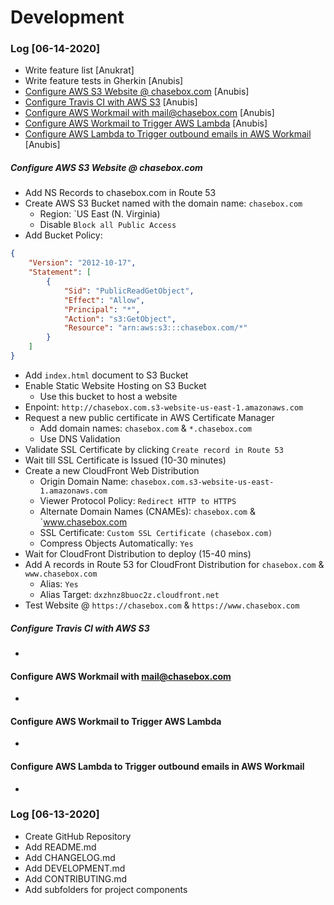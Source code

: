 # Development

### Log [06-14-2020]
- Write feature list [Anukrat]
- Write feature tests in Gherkin [Anubis]
- [Configure AWS S3 Website @ chasebox.com](#configure-aws-s3-website-chaseboxcom) [Anubis]
- [Configure Travis CI with AWS S3](#configure-travis-ci-with-aws-s3) [Anubis]
- [Configure AWS Workmail with mail@chasebox.com](#configure-aws-workmail-with-amp109amp97amp105amp108amp64amp99amp104amp97amp115amp101amp98amp111amp120amp46amp99amp111amp109) [Anubis]
- [Configure AWS Workmail to Trigger AWS Lambda](#configure-aws-workmail-to-trigger-aws-lambda) [Anubis]
- [Configure AWS Lambda to Trigger outbound emails in AWS Workmail](#configure-aws-lambda-to-trigger-outbound-emails-in-aws-workmail) [Anubis]

##### Configure AWS S3 Website @ chasebox.com
- Add NS Records to chasebox.com in Route 53
- Create AWS S3 Bucket named with the domain name: `chasebox.com`
	- Region: `US East (N. Virginia)
	- Disable `Block all Public Access`
- Add Bucket Policy:

```json
{
    "Version": "2012-10-17",
    "Statement": [
        {
            "Sid": "PublicReadGetObject",
            "Effect": "Allow",
            "Principal": "*",
            "Action": "s3:GetObject",
            "Resource": "arn:aws:s3:::chasebox.com/*"
        }
    ]
}
```

- Add `index.html` document to S3 Bucket
- Enable Static Website Hosting on S3 Bucket
	- Use this bucket to host a website
- Enpoint: `http://chasebox.com.s3-website-us-east-1.amazonaws.com`
- Request a new public certificate in AWS Certificate Manager
	- Add domain names: `chasebox.com` & `*.chasebox.com`
	- Use DNS Validation
- Validate SSL Certificate by clicking `Create record in Route 53`
- Wait till SSL Certificate is Issued (10-30 minutes)
- Create a new CloudFront Web Distribution
	- Origin Domain Name: `chasebox.com.s3-website-us-east-1.amazonaws.com`
	- Viewer Protocol Policy: `Redirect HTTP to HTTPS`
	- Alternate Domain Names (CNAMEs): `chasebox.com` & `www.chasebox.com
	- SSL Certificate: `Custom SSL Certificate (chasebox.com)`
	- Compress Objects Automatically: `Yes`
- Wait for CloudFront Distribution to deploy (15-40 mins)
- Add A records in Route 53 for CloudFront Distribution for `chasebox.com` & `www.chasebox.com`
	- Alias: `Yes`
	- Alias Target: `dxzhnz8buoc2z.cloudfront.net`
- Test Website @ `https://chasebox.com` & `https://www.chasebox.com`

##### Configure Travis CI with AWS S3 
- 

#### Configure AWS Workmail with mail@chasebox.com
- 

#### Configure AWS Workmail to Trigger AWS Lambda
- 

#### Configure AWS Lambda to Trigger outbound emails in AWS Workmail
- 

### Log [06-13-2020]
- Create GitHub Repository
- Add README.md
- Add CHANGELOG.md
- Add DEVELOPMENT.md
- Add CONTRIBUTING.md
- Add subfolders for project components